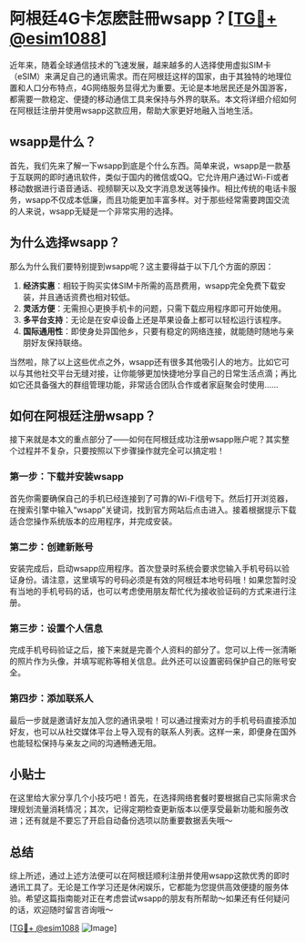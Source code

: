 # 阿根廷4G卡怎麽註冊wsapp？[[TG💪+ @esim1088](https://t.me/s/esim1088)]

近年来，随着全球通信技术的飞速发展，越来越多的人选择使用虚拟SIM卡（eSIM）来满足自己的通讯需求。而在阿根廷这样的国家，由于其独特的地理位置和人口分布特点，4G网络服务显得尤为重要。无论是本地居民还是外国游客，都需要一款稳定、便捷的移动通信工具来保持与外界的联系。本文将详细介绍如何在阿根廷注册并使用wsapp这款应用，帮助大家更好地融入当地生活。

## wsapp是什么？

首先，我们先来了解一下wsapp到底是个什么东西。简单来说，wsapp是一款基于互联网的即时通讯软件，类似于国内的微信或QQ。它允许用户通过Wi-Fi或者移动数据进行语音通话、视频聊天以及文字消息发送等操作。相比传统的电话卡服务，wsapp不仅成本低廉，而且功能更加丰富多样。对于那些经常需要跨国交流的人来说，wsapp无疑是一个非常实用的选择。

## 为什么选择wsapp？

那么为什么我们要特别提到wsapp呢？这主要得益于以下几个方面的原因：

1. **经济实惠**：相较于购买实体SIM卡所需的高昂费用，wsapp完全免费下载安装，并且通话资费也相对较低。
2. **灵活方便**：无需担心更换手机卡的问题，只需下载应用程序即可开始使用。
3. **多平台支持**：无论是在安卓设备上还是苹果设备上都可以轻松运行该程序。
4. **国际通用性**：即使身处异国他乡，只要有稳定的网络连接，就能随时随地与亲朋好友保持联络。

当然啦，除了以上这些优点之外，wsapp还有很多其他吸引人的地方。比如它可以与其他社交平台无缝对接，让你能够更加快捷地分享自己的日常生活点滴；再比如它还具备强大的群组管理功能，非常适合团队合作或者家庭聚会时使用……

## 如何在阿根廷注册wsapp？

接下来就是本文的重点部分了——如何在阿根廷成功注册wsapp账户呢？其实整个过程并不复杂，只要按照以下步骤操作就完全可以搞定啦！

### 第一步：下载并安装wsapp

首先你需要确保自己的手机已经连接到了可靠的Wi-Fi信号下。然后打开浏览器，在搜索引擎中输入“wsapp”关键词，找到官方网站后点击进入。接着根据提示下载适合您操作系统版本的应用程序，并完成安装。

### 第二步：创建新账号

安装完成后，启动wsapp应用程序。首次登录时系统会要求您输入手机号码以验证身份。请注意，这里填写的号码必须是有效的阿根廷本地号码哦！如果您暂时没有当地的手机号码的话，也可以考虑使用朋友帮忙代为接收验证码的方式来进行注册。

### 第三步：设置个人信息

完成手机号码验证之后，接下来就是完善个人资料的部分了。您可以上传一张清晰的照片作为头像，并填写昵称等相关信息。此外还可以设置密码保护自己的账号安全。

### 第四步：添加联系人

最后一步就是邀请好友加入您的通讯录啦！可以通过搜索对方的手机号码直接添加好友，也可以从社交媒体平台上导入现有的联系人列表。这样一来，即便身在国外也能轻松保持与亲友之间的沟通畅通无阻。

## 小贴士

在这里给大家分享几个小技巧吧！首先，在选择网络套餐时要根据自己实际需求合理规划流量消耗情况；其次，记得定期检查更新版本以便享受最新功能和服务改进；还有就是不要忘了开启自动备份选项以防重要数据丢失哦～

## 总结

综上所述，通过上述方法便可以在阿根廷顺利注册并使用wsapp这款优秀的即时通讯工具了。无论是工作学习还是休闲娱乐，它都能为您提供高效便捷的服务体验。希望这篇指南能对正在考虑尝试wsapp的朋友有所帮助～如果还有任何疑问的话，欢迎随时留言咨询哦～

[[TG💪+ @esim1088](https://t.me/s/esim1088) ![Image](https://i.postimg.cc/4NQfJmqS/Snipaste-2025-05-13-00-14-12.png)]